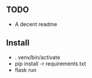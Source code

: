 ## TODO

- A decent readme

## Install

- . venv/bin/activate
- pip install -r requirements.txt
- flask run
